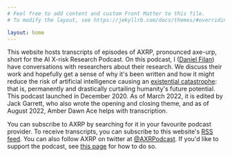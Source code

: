 ```yaml
---
# Feel free to add content and custom Front Matter to this file.
# To modify the layout, see https://jekyllrb.com/docs/themes/#overriding-theme-defaults

layout: home
---
```


This website hosts transcripts of episodes of AXRP, pronounced axe-urp, short for the AI X-risk Research Podcast. On this podcast, I ([Daniel Filan](https://danielfilan.com/)) have conversations with researchers about their research. We discuss their work and hopefully get a sense of why it's been written and how it might reduce the risk of artificial intelligence causing an [existential catastrophe](https://en.wikipedia.org/wiki/Global_catastrophic_risk): that is, permanently and drastically curtailing humanity's future potential. This podcast launched in December 2020. As of March 2022, it is edited by Jack Garrett, who also wrote the opening and closing theme, and as of August 2022, Amber Dawn Ace helps with transcription.

You can subscribe to AXRP by searching for it in your favourite podcast provider. To receive transcripts, you can subscribe to this website's [RSS feed](https://axrp.net/feed.xml). You can also follow AXRP on twitter at [@AXRPodcast](https://twitter.com/AXRPodcast). If you'd like to support the podcast, see [this page](supporting-the-podcast/) for how to do so.
